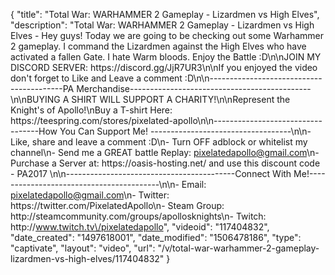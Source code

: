 {
    "title": "Total War: WARHAMMER 2 Gameplay - Lizardmen vs High Elves",
    "description": "Total War: WARHAMMER 2 Gameplay - Lizardmen vs High Elves - Hey guys!  Today we are going to be checking out some Warhammer 2 gameplay.  I command the Lizardmen against the High Elves who have activated a fallen Gate.  I hate Warm bloods.  Enjoy the Battle :D\n\nJOIN MY DISCORD SERVER: https:\/\/discord.gg\/JjR7UR3\n\nIf you enjoyed the video don't forget to Like and Leave a comment :D\n\n-----------------------------------------PA Merchandise---------------------------------------------\n\nBUYING A SHIRT WILL SUPPORT A CHARITY!\n\nRepresent the Knight's of Apollo!\nBuy a T-shirt Here: https:\/\/teespring.com\/stores\/pixelated-apollo\n\n----------------------------------How You Can Support Me! -----------------------------------\n\n- Like, share and leave a comment :D\n- Turn OFF adblock or whitelist my channel\n- Send me a GREAT battle Replay: pixelatedapollo@gmail.com\n- Purchase a Server at: https:\/\/oasis-hosting.net\/ and use this discount code - PA2017 \n\n------------------------------------------Connect With Me!-----------------------------------------\n\n- Email: pixelatedapollo@gmail.com\n- Twitter: https:\/\/twitter.com\/PixelatedApollo\n- Steam Group:  http:\/\/steamcommunity.com\/groups\/apollosknights\n- Twitch: http:\/\/www.twitch.tv\/pixelatedapollo",
    "videoid": "117404832",
    "date_created": "1497618001",
    "date_modified": "1506478186",
    "type": "captivate",
    "layout": "video",
    "url": "\/v\/total-war-warhammer-2-gameplay-lizardmen-vs-high-elves\/117404832"
}
